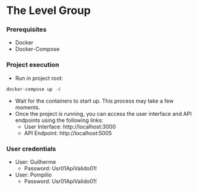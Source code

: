 # The Level Group

### Prerequisites

- Docker
- Docker-Compose

### Project execution

- Run in project root:

```bash
docker-compose up -d
```

- Wait for the containers to start up. This process may take a few moments.
- Once the project is running, you can access the user interface and API endpoints using the following links:
  - User Interface: http://localhost:3000
  - API Endpoint: http://localhost:5005

### User credentials

- User: Guilherme
  - Password: Usr01ApiValido01!
- User: Pompilio
  - Password: Usr01ApiValido01!
